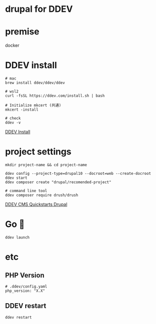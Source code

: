 # drupal for DDEV

# premise
docker

# DDEV install
```
# mac
brew install ddev/ddev/ddev

# wsl2
curl -fsSL https://ddev.com/install.sh | bash

# Initialize mkcert (共通)
mkcert -install

# check
ddev -v
```
[DDEV Install](https://docs.ddev.com/en/stable/users/install/ddev-installation/#macos)


# project settings
```
mkdir project-name && cd project-name

ddev config --project-type=drupal10 --docroot=web --create-docroot
ddev start
ddev composer create "drupal/recomended-project"

# command line tool
ddev composer require drush/drush
```
[DDEV CMS Quickstarts Drupal](https://docs.ddev.com/en/stable/users/quickstart/#drupal)

# Go 🚀
```
ddev launch
```

# etc

## PHP Version
```
# .ddev/config.yaml
php_version: "X.X"
```

## DDEV restart
```
ddev restart
```
